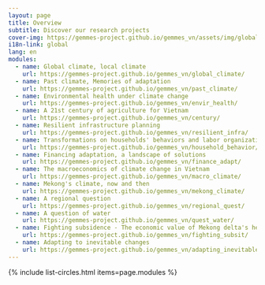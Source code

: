 ```yaml
---
layout: page
title: Overview
subtitle: Discover our research projects
cover-img: https://gemmes-project.github.io/gemmes_vn/assets/img/global.jpg
i18n-link: global
lang: en
modules:
  - name: Global climate, local climate
    url: https://gemmes-project.github.io/gemmes_vn/global_climate/
  - name: Past climate, Memories of adaptation
    url: https://gemmes-project.github.io/gemmes_vn/past_climate/
  - name: Environmental health under climate change
    url: https://gemmes-project.github.io/gemmes_vn/envir_health/
  - name: A 21st century of agriculture for Vietnam
    url: https://gemmes-project.github.io/gemmes_vn/century/
  - name: Resilient infrastructure planning
    url: https://gemmes-project.github.io/gemmes_vn/resilient_infra/
  - name: Transformations on households' behaviors and labor organization
    url: https://gemmes-project.github.io/gemmes_vn/household_behavior/
  - name: Financing adaptation, a landscape of solutions
    url: https://gemmes-project.github.io/gemmes_vn/finance_adapt/
  - name: The macroeconomics of climate change in Vietnam
    url: https://gemmes-project.github.io/gemmes_vn/macro_climate/
  - name: Mekong's climate, now and then
    url: https://gemmes-project.github.io/gemmes_vn/mekong_climate/
  - name: A regional question
    url: https://gemmes-project.github.io/gemmes_vn/regional_quest/
  - name: A question of water
    url: https://gemmes-project.github.io/gemmes_vn/quest_water/
  - name: Fighting subsidence - The economic value of Mekong delta's height
    url: https://gemmes-project.github.io/gemmes_vn/fighting_subsit/
  - name: Adapting to inevitable changes
    url: https://gemmes-project.github.io/gemmes_vn/adapting_inevitable/
---
```



{% include list-circles.html items=page.modules %}